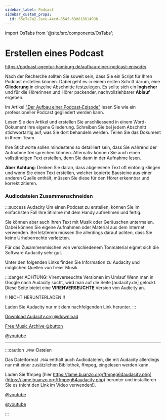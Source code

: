 ```yaml
---
sidebar_label: Podcast
sidebar_custom_props:
  id: 65e7a7a2-2aee-44cd-854f-63d81861499b
---
```


import OsTabs from '@site/src/components/OsTabs';

# Erstellen eines Podcast

https://podcast-agentur-hamburg.de/aufbau-einer-podcast-episode/

Nach der Recherche sollten Sie soweit sein, dass Sie ein Script für Ihren Podcast erstellen können. Dabei geht es in einem ersten Schritt darum, eine **Gliederung** in einzelne Abschnitte festzulegen. Es sollte sich ein **logischer** und für die Hörerinnen und Hörer packender, nachvollziehbarer **Ablauf** ergeben.

Im Artikel ["Der Aufbau einer Podcast-Episode"](https://podcast-agentur-hamburg.de/aufbau-einer-podcast-episode/) lesen Sie wie ein professioneller Podcast gegliedert werden kann.

Lesen Sie den Artikel und erstellen Sie anschliessend in einem Word-Dokument Ihre eigene Gliederung. Schreiben Sie bei jedem Abschnitt stichwortartig auf, was Sie dort behandeln werden. Teilen Sie das Dokument in Ihrem Team.

Ihre Stichworte sollen mindestens so detailliert sein, dass Sie während der Aufnahme frei sprechen können. Alternativ können Sie auch einen vollständigen Text erstellen, denn Sie dann in der Aufnahme lesen.

**Aber Achtung**: Denken Sie daran, dass abgelesene Text oft eintönig klingen und wenn Sie einen Text erstellen, welcher kopierte Bausteine aus einer anderen Quelle enthält, müssen Sie diese für den Hörer erkennbar und korrekt zitieren.
### Audiodateien Zusammenschneiden
:::success Audacity
Um einen Podcast zu erstellen, können Sie im einfachsten Fall Ihre Stimme mit dem Handy aufnehmen und fertig.

Sie können aber auch Ihren Text mit Musik oder Geräuschen untermalen. Dabei können Sie eigene Aufnahmen oder Material aus dem Internet verwenden. Bei letzterem müssen Sie allerdings darauf achten, dass Sie keine Urheberrechte verletzten.

Für das Zusammenmischen von verschiedenem Tonmaterial eignet sich die Software Audacity sehr gut.

Unter den folgenden Links finden Sie Information zu Audacity und möglichen Quellen von freier Musik.

:::danger ACHTUNG: Virenverseuchte Versionen im Umlauf
Wenn man in Google nach Audacity sucht, wird man auf die Seite [audacity.de] gelockt. Diese Seite bietet eine **VIRENVERSEUCHTE** Version von Audicity an.

!! NICHT HERUNTERLADEN !!

Laden Sie Audacity nur mit dem nachfolgenden Link herunter.
:::

[Download Audacity.org @download](https://www.audacityteam.org/download/)

[Free Music Archive @button](https://freemusicarchive.org/home)

[@youtube](https://www.youtube-nocookie.com/embed/Vn7HYyopGXk)

---

:::caution `.M4A`-Dateien

Das Dateiformat `.M4A` enthält auch Audiodateien, die mit Audacity allerdings nur mit einer zusätzlichen Bibliothek, ffmpeg, eingelesen werden kann.


<OsTabs>
<TabItem value="win">

Laden Sie ffmpeg [hier https://lame.buanzo.org/ffmpeg64audacity.php](https://lame.buanzo.org/ffmpeg64audacity.php) herunter und installieren Sie es (nicht den Link im Video verwenden!).

[@youtube](https://www.youtube.com/embed/JAjb0aLj_yw)

</TabItem>
<TabItem value="mac">

[@youtube](https://www.youtube.com/embed/E9EF6QYJTrI)

</TabItem>
</OsTabs>
:::
